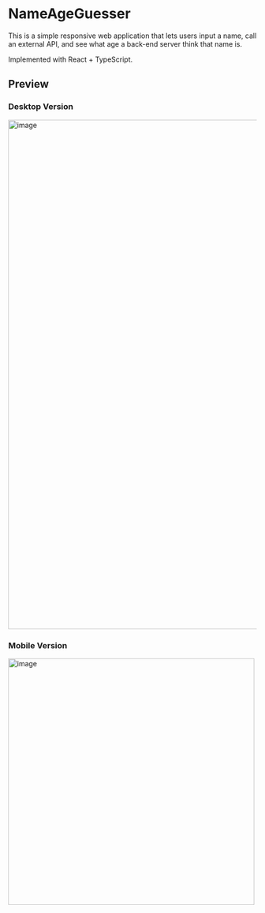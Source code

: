 # NameAgeGuesser
This is a simple responsive web application that lets users input a name, 
call an external API, and see what age a back-end server think that name is.

Implemented with React + TypeScript.

## Preview
### Desktop Version
<img width="1031" alt="image" src="https://user-images.githubusercontent.com/36621849/204629041-c57c4ac0-de8c-41fb-8020-429ca02c144a.png">

### Mobile Version
<img width="499" alt="image" src="https://user-images.githubusercontent.com/36621849/204629189-eb17b5c9-d69a-45b8-9e0c-53cf48d081ba.png">

